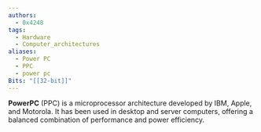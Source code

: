 ```yaml
---
authors: 
  - 0x4248
tags:
  - Hardware
  - Computer_architectures
aliases:
  - Power PC
  - PPC
  - power pc
Bits: "[[32-bit]]"
---
```

**PowerPC** (PPC) is a microprocessor architecture developed by IBM, Apple, and Motorola. It has been used in desktop and server computers, offering a balanced combination of performance and power efficiency.